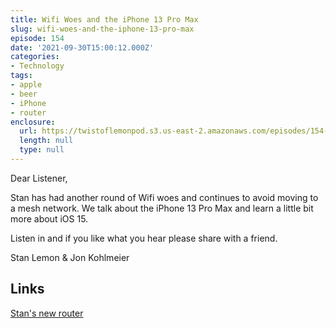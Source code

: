 ```yaml
---
title: Wifi Woes and the iPhone 13 Pro Max
slug: wifi-woes-and-the-iphone-13-pro-max
episode: 154
date: '2021-09-30T15:00:12.000Z'
categories:
- Technology
tags:
- apple
- beer
- iPhone
- router
enclosure:
  url: https://twistoflemonpod.s3.us-east-2.amazonaws.com/episodes/154-lwatol-20210930.mp3
  length: null
  type: null
---
```


Dear Listener,

Stan has had another round of Wifi woes and continues to avoid moving to a mesh network. We talk about the iPhone 13 Pro Max and learn a little bit more about iOS 15.

Listen in and if you like what you hear please share with a friend.

Stan Lemon & Jon Kohlmeier

## Links

[Stan's new router](https://amzn.to/3omzmUY)
